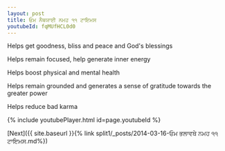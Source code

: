 ```yaml
---
layout: post
title: ਓਮ ਨੈਥਯਾਈ ਨਮਹ ੧੧ ਟਾਇਮਸ
youtubeId: fqMUfHCL0d0
---
```

 
 
Helps get goodness, bliss and peace and God's blessings
 
Helps remain focused, help generate inner energy 
 
Helps boost physical and mental health 
 
Helps remain grounded and generates a sense of gratitude towards the greater power 
 
Helps reduce bad karma
 
 
 
 


{% include youtubePlayer.html id=page.youtubeId %}
 
[Next]({{ site.baseurl }}{% link  split1/_posts/2014-03-16-ਓਮ ਭਲਾਵਥੇ ਨਮਹ ੧੧ ਟਾਇਮਸ.md%})
 
